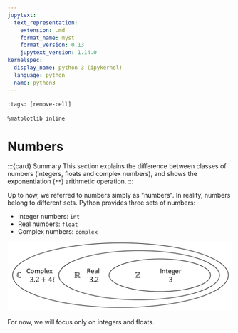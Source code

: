 ```yaml
---
jupytext:
  text_representation:
    extension: .md
    format_name: myst
    format_version: 0.13
    jupytext_version: 1.14.0
kernelspec:
  display_name: python 3 (ipykernel)
  language: python
  name: python3
---
```


```{code-cell} ipython3
:tags: [remove-cell]

%matplotlib inline
```

# Numbers

:::{card} Summary
This section explains the difference between classes of numbers (integers, floats and complex numbers), and shows the exponentiation (`**`) arithmetic operation.
:::

Up to now, we referred to numbers simply as "numbers". In reality, numbers belong to different sets. Python provides three sets of numbers:

- Integer numbers: `int`
- Real numbers: `float`
- Complex numbers: `complex`

![number sets -height:shorter](_static/images/number_sets.png)

For now, we will focus only on integers and floats.

```{tableofcontents}
```
